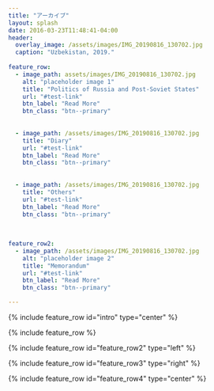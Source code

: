 ```yaml
---
title: "アーカイブ"
layout: splash
date: 2016-03-23T11:48:41-04:00
header:
  overlay_image: /assets/images/IMG_20190816_130702.jpg
  caption: "Uzbekistan, 2019."
  
feature_row:
  - image_path: assets/images/IMG_20190816_130702.jpg
    alt: "placeholder image 1"
    title: "Politics of Russia and Post-Soviet States"
    url: "#test-link"
    btn_label: "Read More"
    btn_class: "btn--primary"
    
    
  - image_path: /assets/images/IMG_20190816_130702.jpg
    title: "Diary"
    url: "#test-link"
    btn_label: "Read More"
    btn_class: "btn--primary"
  
  
  - image_path: /assets/images/IMG_20190816_130702.jpg
    title: "Others"
    url: "#test-link"
    btn_label: "Read More"
    btn_class: "btn--primary"
  
  
  
feature_row2:
  - image_path: /assets/images/IMG_20190816_130702.jpg
    alt: "placeholder image 2"
    title: "Memorandum"
    url: "#test-link"
    btn_label: "Read More"
    btn_class: "btn--primary"

---
```


{% include feature_row id="intro" type="center" %}

{% include feature_row %}

{% include feature_row id="feature_row2" type="left" %}

{% include feature_row id="feature_row3" type="right" %}

{% include feature_row id="feature_row4" type="center" %}
